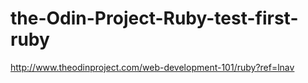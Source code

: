 # the-Odin-Project-Ruby-test-first-ruby
http://www.theodinproject.com/web-development-101/ruby?ref=lnav
